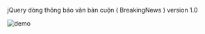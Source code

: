 jQuery dòng thông báo văn bản cuộn ( BreakingNews )
version 1.0

![demo](https://cloud.githubusercontent.com/assets/6817130/10767426/ac1f56e8-7d0e-11e5-901d-7994888891dc.jpg)
